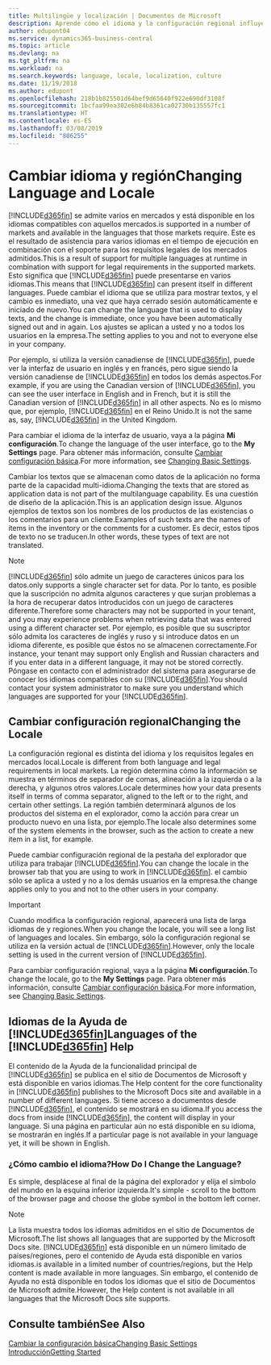 ```yaml
---
title: Multilingüe y localización | Documentos de Microsoft
description: Aprende cómo el idioma y la configuración regional influyen en la experiencia de Business Central.
author: edupont04
ms.service: dynamics365-business-central
ms.topic: article
ms.devlang: na
ms.tgt_pltfrm: na
ms.workload: na
ms.search.keywords: language, locale, localization, culture
ms.date: 11/19/2018
ms.author: edupont
ms.openlocfilehash: 218b1b825501d64bef9d65640f922e690df3108f
ms.sourcegitcommit: 1bcfaa99ea302e6b84b8361ca02730b135557fc1
ms.translationtype: HT
ms.contentlocale: es-ES
ms.lasthandoff: 03/08/2019
ms.locfileid: "806255"
---
```

# <a name="changing-language-and-locale"></a><span data-ttu-id="ca5c0-103">Cambiar idioma y región</span><span class="sxs-lookup"><span data-stu-id="ca5c0-103">Changing Language and Locale</span></span>

[!INCLUDE[d365fin](includes/d365fin_md.md)] <span data-ttu-id="ca5c0-104">se admite varios en mercados y está disponible en los idiomas compatibles con aquellos mercados.</span><span class="sxs-lookup"><span data-stu-id="ca5c0-104">is supported in a number of markets and available in the languages that those markets require.</span></span> <span data-ttu-id="ca5c0-105">Este es el resultado de asistencia para varios idiomas en el tiempo de ejecución en combinación con el soporte para los requisitos legales de los mercados admitidos.</span><span class="sxs-lookup"><span data-stu-id="ca5c0-105">This is a result of support for multiple languages at runtime in combination with support for legal requirements in the supported markets.</span></span> <span data-ttu-id="ca5c0-106">Esto significa que [!INCLUDE[d365fin](includes/d365fin_md.md)] puede presentarse en varios idiomas.</span><span class="sxs-lookup"><span data-stu-id="ca5c0-106">This means that [!INCLUDE[d365fin](includes/d365fin_md.md)] can present itself in different languages.</span></span> <span data-ttu-id="ca5c0-107">Puede cambiar el idioma que se utiliza para mostrar textos, y el cambio es inmediato, una vez que haya cerrado sesión automáticamente e iniciado de nuevo.</span><span class="sxs-lookup"><span data-stu-id="ca5c0-107">You can change the language that is used to display texts, and the change is immediate, once you have been automatically signed out and in again.</span></span> <span data-ttu-id="ca5c0-108">Los ajustes se aplican a usted y no a todos los usuarios en la empresa.</span><span class="sxs-lookup"><span data-stu-id="ca5c0-108">The setting applies to you and not to everyone else in your company.</span></span>  

<span data-ttu-id="ca5c0-109">Por ejemplo, si utiliza la versión canadiense de [!INCLUDE[d365fin](includes/d365fin_md.md)], puede ver la interfaz de usuario en inglés y en francés, pero sigue siendo la versión canadiense de [!INCLUDE[d365fin](includes/d365fin_md.md)] en todos los demás aspectos.</span><span class="sxs-lookup"><span data-stu-id="ca5c0-109">For example, if you are using the Canadian version of [!INCLUDE[d365fin](includes/d365fin_md.md)], you can see the user interface in English and in French, but it is still the Canadian version of [!INCLUDE[d365fin](includes/d365fin_md.md)] in all other aspects.</span></span> <span data-ttu-id="ca5c0-110">No es lo mismo que, por ejemplo, [!INCLUDE[d365fin](includes/d365fin_md.md)] en el Reino Unido.</span><span class="sxs-lookup"><span data-stu-id="ca5c0-110">It is not the same as, say, [!INCLUDE[d365fin](includes/d365fin_md.md)] in the United Kingdom.</span></span>  

<span data-ttu-id="ca5c0-111">Para cambiar el idioma de la interfaz de usuario, vaya a la página **Mi configuración**.</span><span class="sxs-lookup"><span data-stu-id="ca5c0-111">To change the language of the user interface, go to the **My Settings** page.</span></span> <span data-ttu-id="ca5c0-112">Para obtener más información, consulte [Cambiar configuración básica](ui-change-basic-settings.md#language).</span><span class="sxs-lookup"><span data-stu-id="ca5c0-112">For more information, see [Changing Basic Settings](ui-change-basic-settings.md#language).</span></span>  

<span data-ttu-id="ca5c0-113">Cambiar los textos que se almacenan como datos de la aplicación no forma parte de la capacidad multi-idioma.</span><span class="sxs-lookup"><span data-stu-id="ca5c0-113">Changing the texts that are stored as application data is not part of the multilanguage capability.</span></span> <span data-ttu-id="ca5c0-114">Es una cuestión de diseño de la aplicación.</span><span class="sxs-lookup"><span data-stu-id="ca5c0-114">This is an application design issue.</span></span> <span data-ttu-id="ca5c0-115">Algunos ejemplos de textos son los nombres de los productos de las existencias o los comentarios para un cliente.</span><span class="sxs-lookup"><span data-stu-id="ca5c0-115">Examples of such texts are the names of items in the inventory or the comments for a customer.</span></span> <span data-ttu-id="ca5c0-116">Es decir, estos tipos de texto no se traducen.</span><span class="sxs-lookup"><span data-stu-id="ca5c0-116">In other words, these types of text are not translated.</span></span>  

> [!NOTE]  
> [!INCLUDE[d365fin](includes/d365fin_md.md)] <span data-ttu-id="ca5c0-117">sólo admite un juego de caracteres únicos para los datos.</span><span class="sxs-lookup"><span data-stu-id="ca5c0-117">only supports a single character set for data.</span></span> <span data-ttu-id="ca5c0-118">Por lo tanto, es posible que la suscripción no admita algunos caracteres y que surjan problemas a la hora de recuperar datos introducidos con un juego de caracteres diferente.</span><span class="sxs-lookup"><span data-stu-id="ca5c0-118">Therefore some characters may not be supported in your tenant, and you may experience problems when retrieving data that was entered using a different character set.</span></span> <span data-ttu-id="ca5c0-119">Por ejemplo, es posible que su suscriptor sólo admita los caracteres de inglés y ruso y si introduce datos en un idioma diferente, es posible que éstos no se almacenen correctamente.</span><span class="sxs-lookup"><span data-stu-id="ca5c0-119">For instance, your tenant may support only English and Russian characters and if you enter data in a different language, it may not be stored correctly.</span></span> <span data-ttu-id="ca5c0-120">Póngase en contacto con el administrador del sistema para asegurarse de conocer los idiomas compatibles con su [!INCLUDE[d365fin](includes/d365fin_md.md)].</span><span class="sxs-lookup"><span data-stu-id="ca5c0-120">You should contact your system administrator to make sure you understand which languages are supported for your [!INCLUDE[d365fin](includes/d365fin_md.md)].</span></span>  

## <a name="changing-the-locale"></a><span data-ttu-id="ca5c0-121">Cambiar configuración regional</span><span class="sxs-lookup"><span data-stu-id="ca5c0-121">Changing the Locale</span></span>
<span data-ttu-id="ca5c0-122">La configuración regional es distinta del idioma y los requisitos legales en mercados local.</span><span class="sxs-lookup"><span data-stu-id="ca5c0-122">Locale is different from both language and legal requirements in local markets.</span></span> <span data-ttu-id="ca5c0-123">La región determina cómo la información se muestra en términos de separador de comas, alineación a la izquierda o a la derecha, y algunos otros valores.</span><span class="sxs-lookup"><span data-stu-id="ca5c0-123">Locale determines how your data presents itself in terms of comma separator, aligned to the left or to the right, and certain other settings.</span></span> <span data-ttu-id="ca5c0-124">La región también determinará algunos de los productos del sistema en el explorador, como la acción para crear un producto nuevo en una lista, por ejemplo.</span><span class="sxs-lookup"><span data-stu-id="ca5c0-124">The locale also determines some of the system elements in the browser, such as the action to create a new item in a list, for example.</span></span>  

<span data-ttu-id="ca5c0-125">Puede cambiar configuración regional de la pestaña del explorador que utiliza para trabajar [!INCLUDE[d365fin](includes/d365fin_md.md)].</span><span class="sxs-lookup"><span data-stu-id="ca5c0-125">You can change the locale in the browser tab that you are using to work in [!INCLUDE[d365fin](includes/d365fin_md.md)].</span></span> <span data-ttu-id="ca5c0-126">el cambio sólo se aplica a usted y no a los demás usuarios en la empresa.</span><span class="sxs-lookup"><span data-stu-id="ca5c0-126">the change applies only to you and not to the other users in your company.</span></span>  

> [!IMPORTANT]  
>  <span data-ttu-id="ca5c0-127">Cuando modifica la configuración regional, aparecerá una lista de larga idiomas de y regiones.</span><span class="sxs-lookup"><span data-stu-id="ca5c0-127">When you change the locale, you will see a long list of languages and locales.</span></span> <span data-ttu-id="ca5c0-128">Sin embargo, sólo la configuración regional se utiliza en la versión actual de [!INCLUDE[d365fin](includes/d365fin_md.md)].</span><span class="sxs-lookup"><span data-stu-id="ca5c0-128">However, only the locale setting is used in the current version of [!INCLUDE[d365fin](includes/d365fin_md.md)].</span></span>  

<span data-ttu-id="ca5c0-129">Para cambiar configuración regional, vaya a la página **Mi configuración**.</span><span class="sxs-lookup"><span data-stu-id="ca5c0-129">To change the locale, go to the **My Settings** page.</span></span> <span data-ttu-id="ca5c0-130">Para obtener más información, consulte [Cambiar configuración básica](ui-change-basic-settings.md).</span><span class="sxs-lookup"><span data-stu-id="ca5c0-130">For more information, see [Changing Basic Settings](ui-change-basic-settings.md).</span></span>  

## <a name="languages-of-the-included365finincludesd365finmdmd-help"></a><span data-ttu-id="ca5c0-131">Idiomas de la Ayuda de [!INCLUDE[d365fin](includes/d365fin_md.md)]</span><span class="sxs-lookup"><span data-stu-id="ca5c0-131">Languages of the [!INCLUDE[d365fin](includes/d365fin_md.md)] Help</span></span>
<span data-ttu-id="ca5c0-132">El contenido de la Ayuda de la funcionalidad principal de [!INCLUDE[d365fin](includes/d365fin_md.md)] se publica en el sitio de Documentos de Microsoft y está disponible en varios idiomas.</span><span class="sxs-lookup"><span data-stu-id="ca5c0-132">The Help content for the core functionality in [!INCLUDE[d365fin](includes/d365fin_md.md)] publishes to the Microsoft Docs site and available in a number of different languages.</span></span> <span data-ttu-id="ca5c0-133">Si tiene acceso a documentos desde [!INCLUDE[d365fin](includes/d365fin_md.md)], el contenido se mostrará en su idioma.</span><span class="sxs-lookup"><span data-stu-id="ca5c0-133">If you access the docs from inside [!INCLUDE[d365fin](includes/d365fin_md.md)], the content will display in your language.</span></span> <span data-ttu-id="ca5c0-134">Si una página en particular aún no está disponible en su idioma, se mostrarán en inglés.</span><span class="sxs-lookup"><span data-stu-id="ca5c0-134">If a particular page is not available in your language yet, it will be shown in English.</span></span>

### <a name="how-do-i-change-the-language"></a><span data-ttu-id="ca5c0-135">¿Cómo cambio el idioma?</span><span class="sxs-lookup"><span data-stu-id="ca5c0-135">How Do I Change the Language?</span></span>
<span data-ttu-id="ca5c0-136">Es simple, desplácese al final de la página del explorador y elija el símbolo del mundo en la esquina inferior izquierda.</span><span class="sxs-lookup"><span data-stu-id="ca5c0-136">It's simple - scroll to the bottom of the browser page and choose the globe symbol in the bottom left corner.</span></span>

> [!NOTE]  
> <span data-ttu-id="ca5c0-137">La lista muestra todos los idiomas admitidos en el sitio de Documentos de Microsoft.</span><span class="sxs-lookup"><span data-stu-id="ca5c0-137">The list shows all languages that are supported by the Microsoft Docs site.</span></span> [!INCLUDE[d365fin](includes/d365fin_md.md)] <span data-ttu-id="ca5c0-138">está disponible en un número limitado de países/regiones, pero el contenido de Ayuda está disponible en varios idiomas.</span><span class="sxs-lookup"><span data-stu-id="ca5c0-138">is available in a limited number of countries/regions, but the Help content is made available in more languages.</span></span> <span data-ttu-id="ca5c0-139">Sin embargo, el contenido de Ayuda no está disponible en todos los idiomas que el sitio de Documentos de Microsoft admite.</span><span class="sxs-lookup"><span data-stu-id="ca5c0-139">However, the Help content is not available in all languages that the Microsoft Docs site supports.</span></span>

## <a name="see-also"></a><span data-ttu-id="ca5c0-140">Consulte también</span><span class="sxs-lookup"><span data-stu-id="ca5c0-140">See Also</span></span>  
[<span data-ttu-id="ca5c0-141">Cambiar la configuración básica</span><span class="sxs-lookup"><span data-stu-id="ca5c0-141">Changing Basic Settings</span></span>](ui-change-basic-settings.md)  
[<span data-ttu-id="ca5c0-142">Introducción</span><span class="sxs-lookup"><span data-stu-id="ca5c0-142">Getting Started</span></span>](product-get-started.md)  
